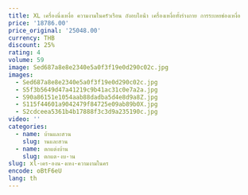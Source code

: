 ```yaml
---
title: XL เครื่องนึ่งเหงื่อ ความงามในครัวเรือน ถังอบไอน้ํา เครื่องเหงื่อทั้งร่างกาย การระเหยช่องเหงื่อ
price: '18786.00'
price_original: '25048.00'
currency: THB
discount: 25%
rating: 4
volume: 59
image: Sed687a8e8e2340e5a0f3f19e0d290c02c.jpg
images:
  - Sed687a8e8e2340e5a0f3f19e0d290c02c.jpg
  - S5f3b5649d47a41219c9b41ac31c0e7a2a.jpg
  - S90a86151e1054aab88dadba5d4e8d9a8Z.jpg
  - S115f44601a9042479f84725e09ab89b0X.jpg
  - S2cdceea5361b4b17888f3c3d9a235190c.jpg
video: ''
categories:
  - name: บ้านและสวน
    slug: านและสวน
  - name: ตกแต่งบ้าน
    slug: ตกแต-งบ-าน
slug: xl-เคร-องน-งเหง-ความงามในคร
encode: oBtF6eU
lang: th
---
```

  